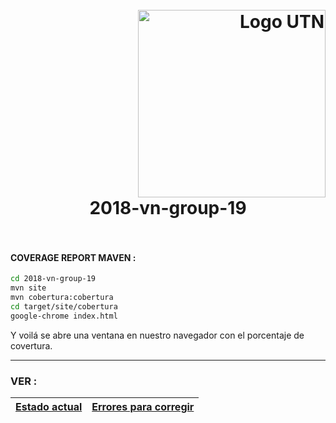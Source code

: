 <h1>
  <br>
  <div class="row">
  <div class="column" align = "right" ><a href = "http://dds-jv.github.io"><img src = "https://www.frba.utn.edu.ar/wp-content/uploads/logo-utn.ba-horizontal-e1471367724904.jpg" alt="Logo UTN" width="300"></a></div>
  <div class="column" align= "center">2018-vn-group-19</div>
</div>
  </br>
</h1>

  
#### COVERAGE REPORT MAVEN :

```bash
cd 2018-vn-group-19
mvn site
mvn cobertura:cobertura
cd target/site/cobertura
google-chrome index.html
```
Y voilá se abre una ventana en nuestro navegador con el porcentaje de covertura.

---------------------------------------

### VER :
| [Estado actual](https://github.com/dds-utn/2018-vn-group-19/blob/master/estadoActual.md)| [Errores para corregir](https://docs.google.com/document/d/1BENZwwaOZAl6IKjz4qA4VWl0lxc9Onfync_5MM8jDPE/edit?usp=sharing) |
| :---------:   |  :----------------:   |
  
